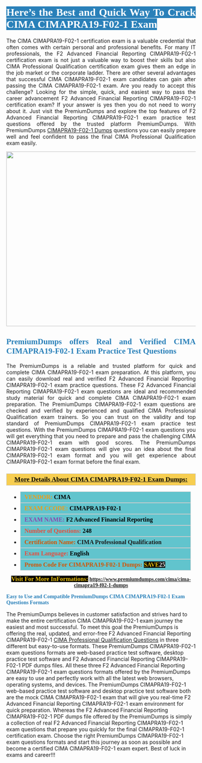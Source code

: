 <h1 style="text-align: justify;"><span style="color:#ffffff;"><span style="font-family:Georgia,serif;"><strong><span style="background-color:#2980b9;">Here’s the Best and Quick Way To Crack CIMA CIMAPRA19-F02-1 Exam</span></strong></span></span></h1>

<p style="text-align: justify;">The CIMA CIMAPRA19-F02-1 certification exam is a valuable credential that often comes with certain personal and professional benefits. For many IT professionals, the F2 Advanced Financial Reporting CIMAPRA19-F02-1 certification exam is not just a valuable way to boost their skills but also CIMA Professional Qualification certification exam gives them an edge in the job market or the corporate ladder. There are other several advantages that successful CIMA CIMAPRA19-F02-1 exam candidates can gain after passing the CIMA CIMAPRA19-F02-1 exam. Are you ready to accept this challenge? Looking for the simple, quick, and easiest way to pass the career advancement F2 Advanced Financial Reporting CIMAPRA19-F02-1 certification exam? If your answer is yes then you do not need to worry about it. Just visit the PremiumDumps and explore the top features of F2 Advanced Financial Reporting CIMAPRA19-F02-1 exam practice test questions offered by the trusted platform PremiumDumps. With PremiumDumps <a href="https://www.premiumdumps.com/cima/cima-cimapra19-f02-1-dumps">CIMAPRA19-F02-1 Dumps</a> questions you can easily prepare well and feel confident to pass the final CIMA Professional Qualification exam easily.</p>

<p style="text-align: center;"><a href="https://www.premiumdumps.com/cima/cima-cimapra19-f02-1-dumps"><img alt="" src="https://i.imgur.com/KJGzbJ2.jpeg" style="width: 700px; height: 465px;" /></a></p>

<h2 style="text-align: justify;"><span style="color:#2980b9;"><span style="font-family:Georgia,serif;"><strong>PremiumDumps offers Real and Verified CIMA CIMAPRA19-F02-1 Exam Practice Test Questions</strong></span></span></h2>

<p style="text-align: justify;">The PremiumDumps is a reliable and trusted platform for quick and complete CIMA CIMAPRA19-F02-1 exam preparation. At this platform, you can easily download real and verified F2 Advanced Financial Reporting CIMAPRA19-F02-1 exam practice questions. These F2 Advanced Financial Reporting CIMAPRA19-F02-1 exam questions are ideal and recommended study material for quick and complete CIMA CIMAPRA19-F02-1 exam preparation. The PremiumDumps CIMAPRA19-F02-1 exam questions are checked and verified by experienced and qualified CIMA Professional Qualification exam trainers. So you can trust on the validity and top standard of PremiumDumps CIMAPRA19-F02-1 exam practice test questions. With the PremiumDumps CIMAPRA19-F02-1 exam questions you will get everything that you need to prepare and pass the challenging CIMA CIMAPRA19-F02-1 exam with good scores. The PremiumDumps CIMAPRA19-F02-1 exam questions will give you an idea about the final CIMAPRA19-F02-1 exam format and you will get experience about CIMAPRA19-F02-1 exam format before the final exam.</p>

<h3 style="background: #f7ce50; border: 1px solid rgb(204, 204, 204); padding: 5px 10px; text-align: center;"><span style="font-family:Georgia,serif;"><u><u><span style="color:#000000;"><span style="font-size:11pt"><span style="line-height:normal"><b><span style="font-size:13.0pt"><span cambria="">More Details About CIMA CIMAPRA19-F02-1 Exam Dumps:</span></span></b></span></span></span></u></u></span></h3>

<ul>
	<li style="margin:0cm 10pt">
	<div style="background:#61c4cd; border: 1px solid rgb(204, 204, 204); padding: 5px 10px; text-align: justify;"><span style="font-family:Georgia,serif;"><span style="font-size:11pt"><span style="line-height:normal"><b><span style="font-size:12.0pt"><span new="" roman="" times=""><span style="color:#f39c12;">VENDOR:</span> <span style="color:#000000;">CIMA</span></span></span></b></span></span></span></div>
	</li>
	<li style="margin:0cm 10pt">
	<div style="background: #61c4cd; border: 1px solid rgb(204, 204, 204); padding: 5px 10px; text-align: justify;"><span style="font-family:Georgia,serif;"><span style="font-size:11pt"><span style="line-height:normal"><b><span style="font-size:12.0pt"><span new="" roman="" times=""><span style="color:#f39c12;">EXAM CCODE:</span> <span style="color:#000000;">CIMAPRA19-F02-1</span></span></span></b></span></span></span></div>
	</li>
	<li style="margin:0cm 10pt">
	<div style="background: #61c4cd; border: 1px solid rgb(204, 204, 204); padding: 5px 10px; text-align: justify;"><span style="font-family:Georgia,serif;"><span style="font-size:11pt"><span style="line-height:normal"><b><span style="font-size:12.0pt"><span new="" roman="" times=""><span style="color:#8e44ad;">EXAM NAME:</span> <span style="color:#000000;">F2 Advanced Financial Reporting</span></span></span></b></span></span></span></div>
	</li>
	<li style="margin:0cm 10pt">
	<div style="background: #61c4cd; border: 1px solid rgb(204, 204, 204); padding: 5px 10px;"><span style="font-family:Georgia,serif;"><span style="font-size:11pt"><span style="line-height:normal"><b><span style="font-size:12.0pt"><span new="" roman="" times=""><span style="color:#e74c3c;">Number of Questions:</span><span style="color:#000000;"><span style="color:#f1c40f;"> </span>248</span></span></span></b></span></span></span></div>
	</li>
	<li style="margin:0cm 10pt">
	<div style="background: #61c4cd; border: 1px solid rgb(204, 204, 204); padding: 5px 10px; text-align: justify;"><span style="font-family:Georgia,serif;"><span style="font-size:11pt"><span style="line-height:normal"><b><span style="font-size:12.0pt"><span new="" roman="" times=""><span style="color:#d35400;">Certification Name:</span> CIMA Professional Qualification</span></span></b></span></span></span></div>
	</li>
	<li style="margin:0cm 10pt">
	<div style="background: #61c4cd; border: 1px solid rgb(204, 204, 204); padding: 5px 10px; text-align: justify;"><span style="font-family:Georgia,serif;"><span style="font-size:11pt"><span style="line-height:normal"><b><span style="font-size:12.0pt"><span new="" roman="" times=""><span style="color:#e74c3c;">Exam Language:</span> <span style="color:#000000;">English</span></span></span></b></span></span></span></div>
	</li>
	<li style="margin:0cm 10pt">
	<div style="background: #61c4cd; border: 1px solid rgb(204, 204, 204); padding: 5px 10px;"><span style="font-family:Georgia,serif;"><span style="font-size:11pt"><span style="line-height:normal"><b><span style="font-size:12.0pt"><span new="" roman="" times=""><span style="color:#d35400;">Promo Code For CIMAPRA19-F02-1 Dumps:</span><span style="color:#f1c40f;"> <span style="background-color:#000000;">SAVE</span></span><span style="color:#ffffff;"><span style="background-color:#000000;">25</span></span></span></span></b></span></span></span></div>
	</li>
</ul>

<p style="text-align: center;"><span style="font-family:Georgia,serif;"><strong><span style="font-size:16px;"><span style="color:#f1c40f;"><span style="background-color:#000000;">Visit For More InFormations:</span></span></span> <a href="https://www.premiumdumps.com/cima/cima-cimapra19-f02-1-dumps">https://www.premiumdumps.com/cima/cima-cimapra19-f02-1-dumps</a></strong></span></p>

<p><span style="color:#2980b9;"><span style="font-family:Georgia,serif;"><strong><strong><strong>Easy to Use and Compatible PremiumDumps CIMA CIMAPRA19-F02-1 Exam Questions Formats</strong></strong></strong></span></span></p>

<p>The PremiumDumps believes in customer satisfaction and strives hard to make the entire certification CIMA CIMAPRA19-F02-1 exam journey the easiest and most successful. To meet this goal the PremiumDumps is offering the real, updated, and error-free F2 Advanced Financial Reporting CIMAPRA19-F02-1 <a href="https://www.premiumdumps.com/cima/cima-professional-qualification-dumps">CIMA Professional Qualification Questions</a> in three different but easy-to-use formats. These PremiumDumps CIMAPRA19-F02-1 exam questions formats are web-based practice test software, desktop practice test software and F2 Advanced Financial Reporting CIMAPRA19-F02-1 PDF dumps files. All these three F2 Advanced Financial Reporting CIMAPRA19-F02-1 exam questions formats offered by the PremiumDumps are easy to use and perfectly work with all the latest web browsers, operating systems, and devices. The PremiumDumps CIMAPRA19-F02-1 web-based practice test software and desktop practice test software both are the mock CIMA CIMAPRA19-F02-1 exam that will give you real-time F2 Advanced Financial Reporting CIMAPRA19-F02-1 exam environment for quick preparation. Whereas the F2 Advanced Financial Reporting CIMAPRA19-F02-1 PDF dumps file offered by the PremiumDumps is simply a collection of real F2 Advanced Financial Reporting CIMAPRA19-F02-1 exam questions that prepare you quickly for the final CIMAPRA19-F02-1 certification exam. Choose the right PremiumDumps CIMAPRA19-F02-1 exam questions formats and start this journey as soon as possible and become a certified CIMA CIMAPRA19-F02-1 exam expert. Best of luck in exams and career!!!</p>

